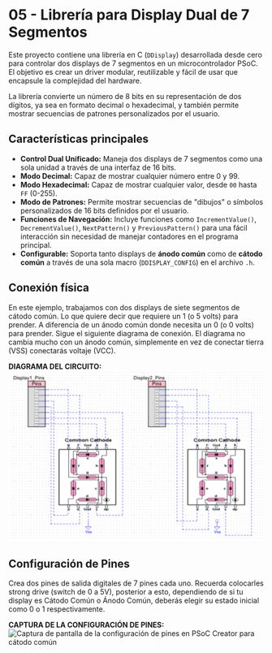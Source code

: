 # 05 - Librería para Display Dual de 7 Segmentos

Este proyecto contiene una librería en C (`DDisplay`) desarrollada desde cero para controlar dos displays de 7 segmentos en un microcontrolador PSoC. El objetivo es crear un driver modular, reutilizable y fácil de usar que encapsule la complejidad del hardware.

La librería convierte un número de 8 bits en su representación de dos dígitos, ya sea en formato decimal o hexadecimal, y también permite mostrar secuencias de patrones personalizados por el usuario.

## Características principales
- **Control Dual Unificado:** Maneja dos displays de 7 segmentos como una sola unidad a través de una interfaz de 16 bits.
- **Modo Decimal:** Capaz de mostrar cualquier número entre 0 y 99.
- **Modo Hexadecimal:** Capaz de mostrar cualquier valor, desde `00` hasta `FF` (0-255).
- **Modo de Patrones:** Permite mostrar secuencias de "dibujos" o símbolos personalizados de 16 bits definidos por el usuario.
- **Funciones de Navegación:** Incluye funciones como `IncrementValue()`, `DecrementValue()`, `NextPattern()` y `PreviousPattern()` para una fácil interacción sin necesidad de manejar contadores en el programa principal.
- **Configurable:** Soporta tanto displays de **ánodo común** como de **cátodo común** a través de una sola macro (`DDISPLAY_CONFIG`) en el archivo `.h`.

## Conexión física

En este ejemplo, trabajamos con dos displays de siete segmentos de cátodo común. Lo que quiere decir que requiere un 1 (o 5 volts) para prender. A diferencia de un ánodo común donde necesita un 0 (o 0 volts) para prender. Sigue el siguiente diagrama de conexión. El diagrama no cambia mucho con un ánodo común, simplemente en vez de conectar tierra (VSS) conectarás voltaje (VCC).

**DIAGRAMA DEL CIRCUITO:**
![Diagrama de conexión del PSoC a dos displays de 7 segmentos de cátodo común](./img/diagrama_conexion.png)

## Configuración de Pines
Crea dos pines de salida digitales de 7 pines cada uno. Recuerda colocarles strong drive (switch de 0 a 5V), posterior a esto, dependiendo de si tu display es Cátodo Común o Ánodo Común, deberás elegir su estado inicial como 0 o 1 respectivamente.

**CAPTURA DE LA CONFIGURACIÓN DE PINES:**
![Captura de pantalla de la configuración de pines en PSoC Creator para cátodo común](./img/configuracion_psoc.png)

